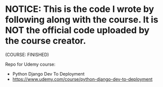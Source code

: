 # NOTICE: This is the code I wrote by following along with the course. It is NOT the official code uploaded by the course creator.
(COURSE: FINISHED)

Repo for Udemy course: 
* Python Django Dev To Deployment
* https://www.udemy.com/course/python-django-dev-to-deployment

